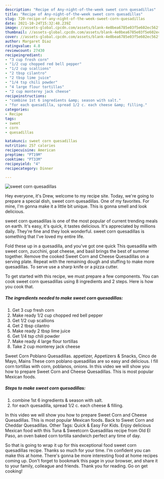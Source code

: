 ```yaml
---
description: "Recipe of Any-night-of-the-week sweet corn quesadillas"
title: "Recipe of Any-night-of-the-week sweet corn quesadillas"
slug: 720-recipe-of-any-night-of-the-week-sweet-corn-quesadillas
date: 2021-10-24T15:32:48.239Z
image: //assets-global.cpcdn.com/assets/blank-4e0bea6785e03f5e602ec562f230caae08da540cada707380b4fe1bbebba43da.png
thumbnail: //assets-global.cpcdn.com/assets/blank-4e0bea6785e03f5e602ec562f230caae08da540cada707380b4fe1bbebba43da.png
cover: //assets-global.cpcdn.com/assets/blank-4e0bea6785e03f5e602ec562f230caae08da540cada707380b4fe1bbebba43da.png
author: Margaret Diaz
ratingvalue: 4.8
reviewcount: 27430
recipeingredient:
- "3 cup fresh corn"
- "1/2 cup chopped red bell pepper"
- "1/2 cup scallions"
- "2 tbsp cilantro"
- "2 tbsp lime juice"
- "1/4 tsp chili powder"
- "4 large flour tortillas"
- "2 cup monterey jack cheese"
recipeinstructions:
- "combine 1st 6 ingredients &amp; season with salt."
- "for each quesadilla, spread 1/2 c. each cheese &amp; filling."
categories:
- Recipe
tags:
- sweet
- corn
- quesadillas

katakunci: sweet corn quesadillas 
nutrition: 257 calories
recipecuisine: American
preptime: "PT19M"
cooktime: "PT33M"
recipeyield: "4"
recipecategory: Dinner

---
```



![sweet corn quesadillas](//assets-global.cpcdn.com/assets/blank-4e0bea6785e03f5e602ec562f230caae08da540cada707380b4fe1bbebba43da.png)

Hey everyone, it's Drew, welcome to my recipe site. Today, we're going to prepare a special dish, sweet corn quesadillas. One of my favorites. For mine, I'm gonna make it a little bit unique. This is gonna smell and look delicious.

sweet corn quesadillas is one of the most popular of current trending meals on earth. It's easy, it's quick, it tastes delicious. It's appreciated by millions daily. They're fine and they look wonderful. sweet corn quesadillas is something that I've loved my entire life.

Fold these up in a quesadilla, and you&#39;ve got one quick This quesadilla with sweet corn, zucchini, goat cheese, and basil brings the best of summer together. Remove the cooked Sweet Corn and Cheese Quesadillas on a serving plate. Repeat with the remaining dough and stuffing to make more quesadillas. To serve use a sharp knife or a pizza cutter.


To get started with this recipe, we must prepare a few components. You can cook sweet corn quesadillas using 8 ingredients and 2 steps. Here is how you cook that.

<!--inarticleads1-->

##### The ingredients needed to make sweet corn quesadillas:

1. Get 3 cup fresh corn
1. Make ready 1/2 cup chopped red bell pepper
1. Get 1/2 cup scallions
1. Get 2 tbsp cilantro
1. Make ready 2 tbsp lime juice
1. Get 1/4 tsp chili powder
1. Make ready 4 large flour tortillas
1. Take 2 cup monterey jack cheese


Sweet Corn Poblano Quesadillas. appetizer, Appetizers &amp; Snacks, Cinco de Mayo, Mains These corn poblano quesadillas are so easy and delicious. I fill corn tortillas with corn, poblanos, onions. In this video we will show you how to prepare Sweet Corn and Cheese Quesadillas. This is most popular Mexican foods. 

<!--inarticleads2-->

##### Steps to make sweet corn quesadillas:

1. combine 1st 6 ingredients &amp; season with salt.
1. for each quesadilla, spread 1/2 c. each cheese &amp; filling.


In this video we will show you how to prepare Sweet Corn and Cheese Quesadillas. This is most popular Mexican foods. Back to Sweet Corn and Cheddar Quesadillas. Other Tags: Quick &amp; Easy For Kids. Enjoy delicious Mexican food with this Tuna &amp; Sweetcorn Quesadillas recipe from Old El Paso, an oven baked corn tortilla sandwich perfect any time of day. 

So that is going to wrap it up for this exceptional food sweet corn quesadillas recipe. Thanks so much for your time. I'm confident you can make this at home. There's gonna be more interesting food at home recipes coming up. Don't forget to bookmark this page in your browser, and share it to your family, colleague and friends. Thank you for reading. Go on get cooking!
